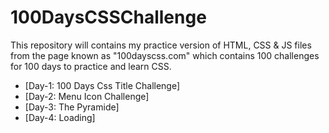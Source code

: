 # 100DaysCSSChallenge
This repository will contains my practice version of HTML, CSS &amp; JS files from the page known as "100dayscss.com"  which contains 100 challenges for 100 days to practice and learn CSS.

- [Day-1: 100 Days Css Title Challenge]
- [Day-2: Menu Icon Challenge]
- [Day-3: The Pyramide]
- [Day-4: Loading]
